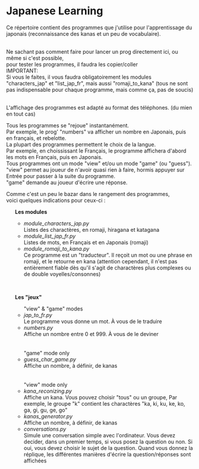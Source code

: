 # Japanese Learning
Ce répertoire contient des programmes que j'utilise pour l'apprentissage du japonais (reconnaissance des kanas et un peu de vocabulaire).<br><br>

Ne sachant pas comment faire pour lancer un prog directement ici, ou même si c'est possible,<br>pour tester les programmes, il faudra les copier/coller<br>
IMPORTANT:<br>Si vous le faites, il vous faudra obligatoirement les modules "characters_jap" et "list_jap_fr", mais aussi "romaji_to_kana" (tous ne sont pas indispensable pour chaque programme, mais comme ça, pas de soucis)<br><br>


L'affichage des programmes est adapté au format des téléphones. (du mien en tout cas)<br>

Tous les programmes se "rejoue" instantanément.<br>
Par exemple, le prog' "numbers" va afficher un nombre en Japonais, puis en français, et rebelotte.<br>
La plupart des programmes permettent le choix de la langue.<br>
Par exemple, en choississant le Français, le programme affichera d'abord les mots en Français, puis en Japonais.<br>
Tous programmes ont un mode "view" et/ou un mode "game" (ou "guess").<br>
"view" permet au joueur de n'avoir quasi rien à faire, hormis appuyer sur Entrée pour passer à la suite du programme.<br>
"game" demande au joueur d'écrire une réponse.


Comme c'est un peu le bazar dans le rangement des programmes,<br>voici quelques indications pour ceux-ci :<br>
<ul>
  <b>Les modules</b>
  <ul>
    <li><em>module_characters_jap.py</em><br>Listes des charactères, en romaji, hiragana et katagana</li>
    <li><em>module_list_jap_fr.py</em><br> Listes de mots, en Français et en Japonais (romaji)</li>
    <li><em>module_romaji_to_kana.py</em><br>Ce programme est un "traducteur". Il reçoit un mot ou une phrase en romaji, et le retourne en kana (attention cependant, il n'est pas entièrement fiable dès qu'il s'agit de charactères plus complexes ou de double voyelles/consonnes)</li>
  </ul>
</ul>

<br>
<ul>
  <b>Les "jeux"</b><br>
  <ul>
    "view" & "game" modes
    <li><em>jap_to_fr.py</em><br>Le programme vous donne un mot. À vous de le traduire</li>
    <li><em>numbers.py</em><br>Affiche un nombre entre 0 et 999. À vous de le deviner</li>
    <br><br>"game" mode only
    <li><em>guess_char_game.py</em><br>Affiche un nombre, à définir, de kanas</li>
    <br><br>"view" mode only
    <li><em>kana_reconizing.py</em><br>Affiche un kana. Vous pouvez choisir "tous" ou un groupe, Par exemple, le groupe "k" contient les charactères "ka, ki, ku, ke, ko, ga, gi, gu, ge, go"</li>
    <li><em>kanas_generator.py</em><br>Affiche un nombre, à définir, de kanas</li>
    <li><em>conversations.py</em><br>Simule une conversation simple avec l'ordinateur. Vous devez decider, dans un premier temps, si vous posez la question ou non. Si oui, vous devez choisir le sujet de la question. Quand vous donnez la réplique, les différentes manières d'écrire la question/réponses sont affichées</li>
  </ul>
</ul>
